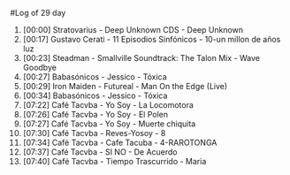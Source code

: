 #Log of 29 day

1. [00:00] Stratovarius - Deep Unknown CDS - Deep Unknown
1. [00:17] Gustavo Cerati - 11 Episodios Sinfónicos - 10-un millon de años luz
1. [00:23] Steadman - Smallville Soundtrack: The Talon Mix - Wave Goodbye
1. [00:27] Babasónicos - Jessico - Tóxica
1. [00:29] Iron Maiden - Futureal - Man On the Edge (Live)
1. [00:34] Babasónicos - Jessico - Tóxica
1. [07:22] Café Tacvba - Yo Soy - La Locomotora
1. [07:26] Café Tacvba - Yo Soy - El Polen
1. [07:27] Café Tacvba - Yo Soy - Muerte chiquita
1. [07:30] Café Tacvba - Reves-Yosoy - 8
1. [07:34] Café Tacvba - Cafe Tacuba - 4-RAROTONGA
1. [07:37] Café Tacvba - SI NO - De Acuerdo
1. [07:40] Café Tacvba - Tiempo Trascurrido - Maria

